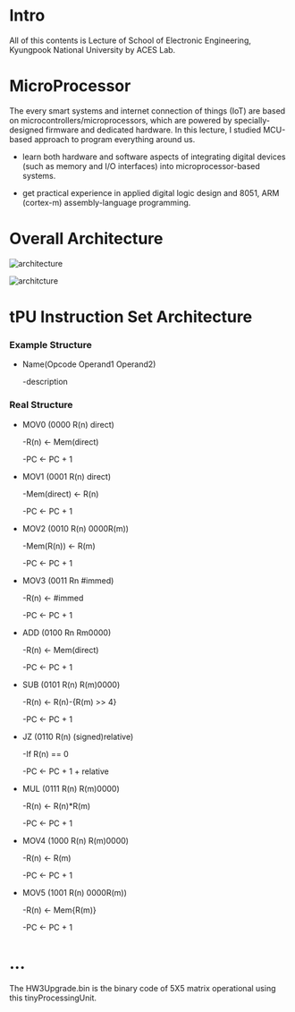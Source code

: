 # Intro
All of this contents is Lecture of School of Electronic Engineering, Kyungpook National University by ACES Lab. 
# MicroProcessor

The every smart systems and internet connection of things (IoT) are based on microcontrollers/microprocessors, which are powered by specially-designed firmware and dedicated hardware. In this lecture, I studied MCU-based approach to program everything around us.  

* learn both hardware and software aspects of integrating digital devices (such as memory and I/O interfaces) into microprocessor-based systems.

* get practical experience in applied digital logic design and 8051, ARM (cortex-m) assembly-language programming.
# Overall Architecture
![architecture](https://postfiles.pstatic.net/MjAxOTExMDNfMTY1/MDAxNTcyNzY3ODMzNzc0.5Mz3m21dOhMzQAdHE9PVigBKasavHoi3RNSF9SAptXQg.xi4BIU14P3cpNUg2DvfNizFGUybfiY8bCILdPJontwEg.PNG.qotjdrb6/%EC%BA%A1%EC%B2%98.PNG?type=w773)

![architcture](https://postfiles.pstatic.net/MjAxOTExMDNfMjYx/MDAxNTcyNzY3ODMzODI1.DHLghTodL_Pwb5m13iPBA7wZPFCeNH7sPwIrwyZwspsg.gI83x70YjfD-oUnVLMBAco81O6K5N3fgFiGp8bTb23wg.PNG.qotjdrb6/%EC%BA%A1%EC%B2%981.PNG?type=w773)



# tPU Instruction Set Architecture

### Example Structure
- Name(Opcode Operand1 Operand2)

   -description  


### Real Structure

* MOV0 (0000 R(n) direct)

  -R(n) <- Mem(direct)
 
  -PC <- PC + 1
 
* MOV1 (0001 R(n) direct)

  -Mem(direct) <- R(n)
 
  -PC <- PC + 1
 
 * MOV2 (0010 R(n) 0000R(m))
 
    -Mem(R(n)) <- R(m)
 
   -PC <- PC + 1
 
 * MOV3 (0011 Rn #immed)
 
    -R(n) <- #immed
 
    -PC <- PC + 1
 
 * ADD (0100 Rn Rm0000)
 
    -R(n) <- Mem(direct)
 
    -PC <- PC + 1
 
 * SUB (0101 R(n) R(m)0000)
 
    -R(n) <- R(n)-{R(m) >> 4}
 
    -PC <- PC + 1
 
 * JZ (0110 R(n) (signed)relative)
 
    -If R(n) == 0
 
    -PC <- PC + 1 + relative
 
 * MUL (0111 R(n) R(m)0000)
 
    -R(n) <- R(n)*R(m)
 
    -PC <- PC + 1
 
 * MOV4 (1000 R(n) R(m)0000)
 
    -R(n) <- R(m)
 
    -PC <- PC + 1
 
 * MOV5 (1001 R(n) 0000R(m))
 
    -R(n) <- Mem{R(m)}
 
    -PC <- PC + 1
    
    
# ...
The HW3Upgrade.bin is the binary code of 5X5 matrix operational using this tinyProcessingUnit. 
